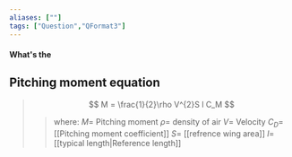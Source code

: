 ```yaml
---
aliases: [""]
tags: ["Question","QFormat3"]
---
```


#### What's the
## Pitching moment equation
> $$ M = \frac{1}{2}\rho V^{2}S l C_M $$ 
>> where:
>> $M =$ Pitching moment
>> $\rho =$ density of air
>> $V =$  Velocity
>> $C_D=$ [[Pitching moment coefficient]]
>> $S=$ [[refrence wing area]]
>> $l=$ [[typical length|Reference length]]